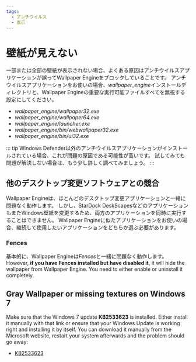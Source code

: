 ```yaml
---
tags:
  - アンチウイルス
  - 表示
---
```


# 壁紙が見えない

一部または全部の壁紙が表示されない場合、よくある原因はアンチウイルスアプリケーションが誤ってWallpaper Engineをブロックしていることです。 アンチウイルスアプリケーションをお使いの場合、*wallpaper_engine*インストールディレクトリと、Wallpaper Engineの重要な実行可能ファイルすべてを無視する設定にしてください。

* *wallpaper_engine/wallpaper32.exe*
* *wallpaper_engine/wallpaper64.exe*
* *wallpaper_engine/launcher.exe*
* *wallpaper_engine/bin/webwallpaper32.exe*
* *wallpaper_engine/bin/ui32.exe*

::: tip Windows Defender以外のアンチウイルスアプリケーションがインストールされている場合、これが問題の原因である可能性が高いです。 試してみても問題が解決しない場合は、もう少し詳しく調べてみましょう。 :::

## 他のデスクトップ変更ソフトウェアとの競合

Wallpaper Engineは、ほとんどのデスクトップ変更アプリケーションと一緒に問題なく動作します。 しかし、StarDock DeskScapesなどのアプリケーションもまたWindows壁紙を変更するため、両方のアプリケーションを同時に実行することはできません。 Wallpaper Engineに似たアプリケーションをお使いの場合、継続して使用したいアプリケーションをどちらか選ぶ必要があります。

### Fences

基本的に、Wallpaper Engineは*Fences*と一緒に問題なく動作します。 However, **if you have Fences installed but have disabled it**, it will hide the wallpaper from Wallpaper Engine. You need to either enable or uninstall it completely.

## Gray Wallpaper or missing textures on Windows 7

Make sure that the Windows 7 update **KB2533623** is installed. Either install it manually with that link or ensure that your Windows Update is working right and installing it by itself. You can download it manually from the Microsoft website, restart your system afterwards and the problem should go away:

* [KB2533623](https://support.microsoft.com/en-us/help/2533623/microsoft-security-advisory-insecure-library-loading-could-allow-remot)